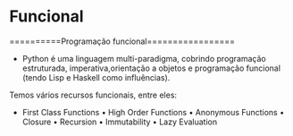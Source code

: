 # Funcional
 
==========Programação funcional=================

* Python é uma linguagem multi-paradigma, cobrindo programação estruturada, imperativa,orientação a objetos e programação funcional  (tendo Lisp e Haskell como influências).


Temos vários recursos funcionais, entre eles:

* First Class Functions
• High Order Functions
• Anonymous Functions
• Closure
• Recursion
• Immutability
• Lazy Evaluation
